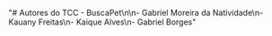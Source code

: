 "# Autores do TCC - BuscaPet\n\n- Gabriel Moreira da Natividade\n- Kauany Freitas\n- Kaique Alves\n- Gabriel Borges" 
